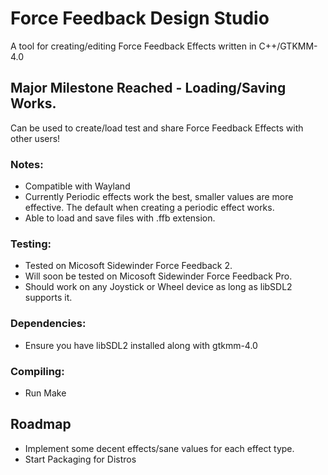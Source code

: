 # Force Feedback Design Studio
A tool for creating/editing Force Feedback Effects written in C++/GTKMM-4.0

## Major Milestone Reached - Loading/Saving Works.
Can be used to create/load test and share Force Feedback Effects with other users!

### Notes:
- Compatible with Wayland
- Currently Periodic effects work the best, smaller values are more effective. The default when creating a periodic effect works.
- Able to load and save files with .ffb extension. 

### Testing:
- Tested on Micosoft Sidewinder Force Feedback 2.
- Will soon be tested on Micosoft Sidewinder Force Feedback Pro.
- Should work on any Joystick or Wheel device as long as libSDL2 supports it.

### Dependencies:
- Ensure you have libSDL2 installed along with gtkmm-4.0

### Compiling:
- Run Make

## Roadmap
- Implement some decent effects/sane values for each effect type.
- Start Packaging for Distros
  
